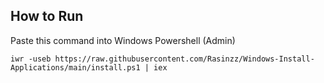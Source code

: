 ## How to Run
Paste this command into Windows Powershell (Admin)
```
iwr -useb https://raw.githubusercontent.com/Rasinzz/Windows-Install-Applications/main/install.ps1 | iex
```
